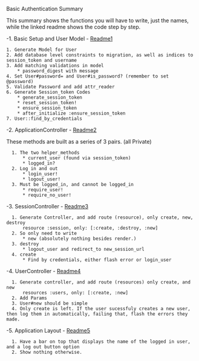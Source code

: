 Basic Authentication Summary

This summary shows the functions you will have to write, just the names, while the linked readme shows the code step by step. 

-1. Basic Setup and User Model - [Readme1](https://github.com/mrutyna/guide_to_basic_auth/blob/master/readme_1.md)

    1. Generate Model for User
    2. Add database level constraints to migration, as well as indices to session_token and username
    3. Add matching validations in model
        * password_digest with message
    4. Set User#password= and User#is_password? (remember to set @password)
    5. Validate Password and add attr_reader
    6. Generate Session_token Codes
        * generate_session_token
        * reset_session_token!
        * ensure_session_token
        * after_initialize :ensure_session_token
    7. User::find_by_credentials


-2. ApplicationController - [Readme2](https://github.com/mrutyna/guide_to_basic_auth/blob/master/readme_2.md)

  These methods are built as a series of 3 pairs. (all Private)

      1. The two helper_methods
          * current_user (found via session_token)
          * logged_in?
      2. Log in and out
          * login_user!
          * logout_user!
      3. Must be logged_in, and cannot be logged_in
          * require_user!
          * require_no_user!

-3. SessionController - [Readme3](https://github.com/mrutyna/guide_to_basic_auth/blob/master/readme_3.md)

      1. Generate Controller, and add route (resource), only create, new, destroy
          resource :session, only: [:create, :destroy, :new]
      2. So only need to write
          * new (absolutely nothing besides render.)
      3. destroy
          * logout_user and redirect_to new_session_url
      4. create
          * Find by credentials, either flash error or login_user

-4. UserController - [Readme4](https://github.com/mrutyna/guide_to_basic_auth/blob/master/readme_4.md)

      1. Generate controller, and add route (resources) only create, and new
          resources :users, only: [:create, :new]
      2. Add Params
      3. User#new should be simple
      4. Only create is left. If the user sucessfuly creates a new user, then log them in automatically, failing that, flash the errors they made.

-5. Application Layout - [Readme5](https://github.com/mrutyna/guide_to_basic_auth/blob/master/readme_5.md)

      1. Have a bar on top that displays the name of the logged in user, and a log out button option
      2. Show nothing otherwise.
